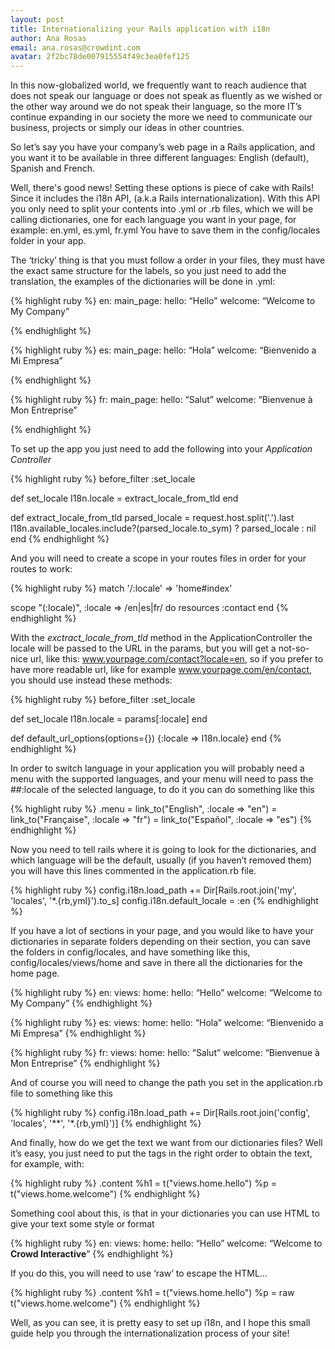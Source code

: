 ```yaml
---
layout: post
title: Internationalizing your Rails application with i18n
author: Ana Rosas
email: ana.rosas@crowdint.com
avatar: 2f2bc78de007915554f49c3ea0fef125
---
```


In this now-globalized world, we frequently want to reach audience that does not speak our language or does not speak as fluently as we wished or the other way around we do not speak their language, so the more IT’s continue expanding in our society the more we need to communicate our business,  projects or simply our ideas in other countries.

So let’s say you have your company’s web page in a Rails application, and you want it to be available in three different languages: English (default), Spanish and French.

Well, there's good news! Setting these options is piece of cake with Rails! Since it includes the i18n API, (a.k.a Rails internationalization).
With this API you only need to split your contents into .yml or .rb files, which we will be calling dictionaries, one for each language you want in your page, for example: en.yml, es.yml, fr.yml
You have to save them in the config/locales folder in your app.

The ‘tricky’ thing is that you must follow a order in your files, they must have the exact same structure for the labels, so you just need to add the translation, the examples of the dictionaries will be done in .yml:


{% highlight ruby %}
en:
  main_page:
    hello: “Hello”
    welcome: “Welcome to   My Company”

{% endhighlight %}


{% highlight ruby %}
es:
  main_page:
    hello: “Hola”
    welcome: “Bienvenido a Mi Empresa”

{% endhighlight %}


{% highlight ruby %}
fr:
  main_page:
    hello: “Salut”
    welcome: “Bienvenue à Mon Entreprise”

{% endhighlight %}





To set up the app you just need to add the following into your _Application Controller_


{% highlight ruby %}
before_filter :set_locale

def set_locale
 I18n.locale = extract_locale_from_tld
end

def extract_locale_from_tld
 parsed_locale = request.host.split('.').last
 I18n.available_locales.include?(parsed_locale.to_sym) ? parsed_locale  : nil
end
{% endhighlight %}

And you will need to create a scope in your routes files in order for your routes to work:

{% highlight ruby %}
match '/:locale' => 'home#index'

scope "(:locale)", :locale => /en|es|fr/ do
 resources :contact
end
{% endhighlight %}


With the _exctract\_locale\_from\_tld_ method in the ApplicationController the locale will be passed to the URL in the params, but you will get a not-so-nice url, like this: www.yourpage.com/contact?locale=en, so if you prefer to have more readable url, like for example www.yourpage.com/en/contact, you should use instead these methods:

{% highlight ruby %}
 before_filter :set_locale

 def set_locale
   I18n.locale = params[:locale]
 end

 def default_url_options(options={})
   {:locale => I18n.locale}
 end
{% endhighlight %}

In order to switch language in your application you will probably need a menu with the supported languages, and your menu will need to pass the ##:locale of the selected language, to do it you can do something like this

{% highlight ruby %}
.menu
  = link_to("English", :locale => "en")
  = link_to("Française", :locale => "fr")
  = link_to("Español", :locale => "es")
{% endhighlight %}

Now you need to tell rails where it is going to look for the dictionaries, and which language will be the default, usually (if you haven’t removed them) you will have this lines commented in the application.rb file.

{% highlight ruby %}
  config.i18n.load_path += Dir[Rails.root.join('my', 'locales', '*.{rb,yml}').to_s]
  config.i18n.default_locale = :en
{% endhighlight %}

If you have a lot of sections in your page, and you would like to have your dictionaries in separate folders depending on their section, you can save the folders in config/locales,  and have something like this, config/locales/views/home and save in there all the dictionaries for the home page.

{% highlight ruby %}
en:
 views:
    home:
      hello: “Hello”
      welcome: “Welcome to   My Company”
{% endhighlight %}

{% highlight ruby %}
es:
 views:
    home:
      hello: “Hola”
      welcome: “Bienvenido a Mi Empresa”
{% endhighlight %}

{% highlight ruby %}
fr:
 views:
    home:
      hello: “Salut”
      welcome: “Bienvenue à Mon Entreprise”
{% endhighlight %}


And of course you will need to change the path you set in the application.rb file to something like this

{% highlight ruby %}
  config.i18n.load_path += Dir[Rails.root.join('config', 'locales', '**', '*.{rb,yml}')]
{% endhighlight %}

And finally, how do we get the text we want from our dictionaries files?
Well it’s easy, you just need to put the tags in the right order to obtain the text, for example, with:

{% highlight ruby %}
.content
  %h1
    = t("views.home.hello")
  %p
    = t("views.home.welcome")
{% endhighlight %}


Something cool about this, is that in your dictionaries you can use HTML to give your text some style or format


{% highlight ruby %}
en:
views:
  home:
    hello: “Hello”
    welcome: “Welcome to <b>Crowd Interactive</b>”
{% endhighlight %}


If you do this, you will need to use ‘raw’ to escape the HTML...

{% highlight ruby %}
.content
  %h1
    = t("views.home.hello")
  %p
    = raw t("views.home.welcome")
{% endhighlight %}


Well, as you can see, it is pretty easy to set up i18n, and I hope this small guide help you through the internationalization process of your site!